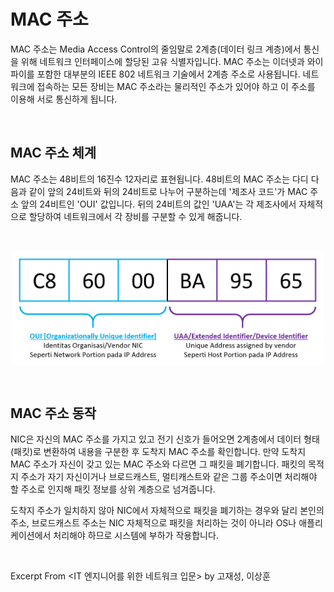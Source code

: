 # MAC 주소

MAC 주소는 Media Access Control의 줄임말로 2계층(데이터 링크 계층)에서 통신을 위해 네트워크 인터페이스에 할당된 고유 식별자입니다. MAC 주소는 이더넷과 와이파이를 포함한 대부분의 IEEE 802 네트워크 기술에서 2계층 주소로 사용됩니다. 네트워크에 접속하는 모든 장비는 MAC 주소라는 물리적인 주소가 있어야 하고 이 주소를 이용해 서로 통신하게 됩니다.

&nbsp;

## MAC 주소 체계

MAC 주소는 48비트의 16진수 12자리로 표현됩니다. 48비트의 MAC 주소는 다디 다음과 같이 앞의 24비트와 뒤의 24비트로 나누어 구분하는데 '제조사 코드'가 MAC 주소 앞의 24비트인 'OUI' 값입니다. 뒤의 24비트의 값인 'UAA'는 각 제조사에서 자체적으로 할당하여 네트워크에서 각 장비를 구분할 수 있게 해줍니다.

&nbsp;

<img src="../images/mac-address-01.png" alt="mac01" width="500" style="margin-left: auto; margin-right: auto; display: block;"/>

&nbsp;

## MAC 주소 동작

NIC은 자신의 MAC 주소를 가지고 있고 전기 신호가 들어오면 2계층에서 데이터 형태(패킷)로 변환하여 내용을 구분한 후 도착지 MAC 주소를 확인합니다. 만약 도착지 MAC 주소가 자신이 갖고 있는 MAC 주소와 다르면 그 패킷을 폐기합니다. 패킷의 목적지 주소가 자기 자신이거나 브로드캐스트, 멀티캐스트와 같은 그룹 주소이면 처리해야 할 주소로 인지해 패킷 정보를 상위 계층으로 넘겨줍니다.

도착지 주소가 일치하지 않아 NIC에서 자체적으로 패킷을 폐기하는 경우와 달리 본인의 주소, 브로드캐스트 주소는 NIC 자체적으로 패킷을 처리하는 것이 아니라 OS나 애플리케이션에서 처리해야 하므로 시스템에 부하가 작용합니다.

&nbsp;

Excerpt From <IT 엔지니어를 위한 네트워크 입문> by 고재성, 이상훈


